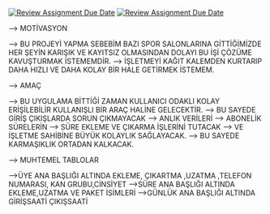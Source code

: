 [![Review Assignment Due Date](https://classroom.github.com/assets/deadline-readme-button-24ddc0f5d75046c5622901739e7c5dd533143b0c8e959d652212380cedb1ea36.svg)](https://classroom.github.com/a/uelKf0-p)
[![Review Assignment Due Date](https://classroom.github.com/assets/deadline-readme-button-8d59dc4de5201274e310e4c54b9627a8934c3b88527886e3b421487c677d23eb.svg)](https://classroom.github.com/a/uelKf0-p)



-->   MOTİVASYON
                                                                                         

--> BU PROJEYİ YAPMA SEBEBİM BAZI SPOR SALONLARINA GİTTİĞİMİZDE HER ŞEYİN KARIŞIK VE KAYITSIZ OLMASINDAN DOLAYI BU İŞİ ÇÖZÜME KAVUŞTURMAK İSTEMEMDİR.
--> İŞLETMEYİ KAĞIT KALEMDEN KURTARIP DAHA HIZLI VE DAHA KOLAY BİR HALE GETİRMEK İSTEMEM.


 -->  AMAÇ


--> BU UYGULAMA BİTTİĞİ ZAMAN KULLANICI ODAKLI KOLAY ERİŞİLEBİLİR KULLANIŞLI BİR ARAÇ HALİNE GELECEKTİR.
--> BU SAYEDE GİRİŞ ÇIKIŞLARDA SORUN ÇIKMAYACAK
--> ANLIK VERİLERİ
--> ABONELİK SÜRELERİN
--> SÜRE EKLEME VE ÇIKARMA İŞLERİNİ TUTACAK 
--> VE İŞLETME SAHİBİNE BÜYÜK KOLAYLIK SAĞLAYACAK.
--> BU SAYEDE KARMAŞIKLIK ORTADAN KALKACAK.


-->  MUHTEMEL TABLOLAR

-->ÜYE ANA BAŞLIĞI ALTINDA EKLEME, ÇIKARTMA ,UZATMA ,TELEFON NUMARASI, KAN GRUBU,CİNSİYET 
-->SÜRE ANA BAŞLIĞI ALTINDA EKLEME,UZATMA VE PAKET İSİMLERİ
-->GÜNLÜK ANA BAŞLIĞI ALTINDA GİRİŞSAATİ ÇIKIŞSAATİ